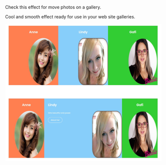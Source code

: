 Check this effect for move photos on a gallery.

Cool and smooth effect ready for use in your web site galleries.

[![](https://github.com/fernangon/effect-movingphotos/blob/main/example.jpg)](http:https://github.com/fernangon/effect-movingphotos/blob/main/example.jpg//)
